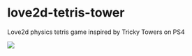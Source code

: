 # love2d-tetris-tower
Love2d physics tetris game inspired by Tricky Towers on PS4

<img src="http://i.imgur.com/AIfKmm7.png">
